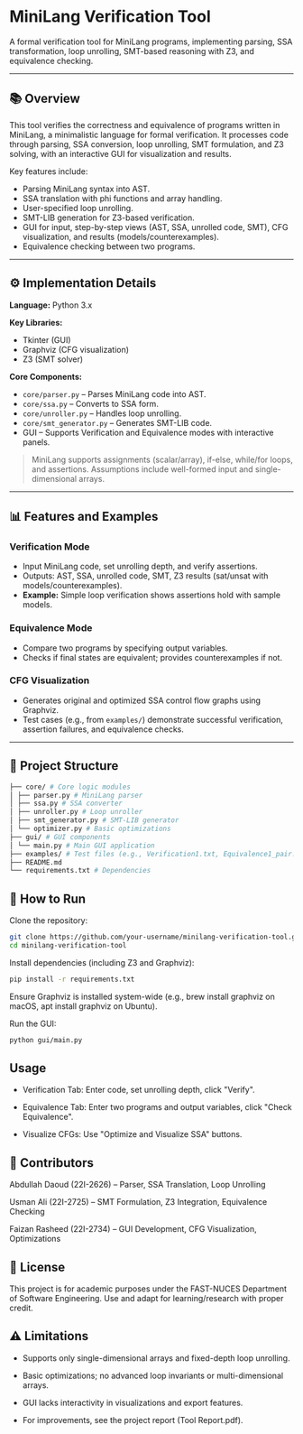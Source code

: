 # MiniLang Verification Tool

A formal verification tool for MiniLang programs, implementing parsing, SSA transformation, loop unrolling, SMT-based reasoning with Z3, and equivalence checking.

---

## 📚 Overview

This tool verifies the correctness and equivalence of programs written in MiniLang, a minimalistic language for formal verification. It processes code through parsing, SSA conversion, loop unrolling, SMT formulation, and Z3 solving, with an interactive GUI for visualization and results.

Key features include:

- Parsing MiniLang syntax into AST.
- SSA translation with phi functions and array handling.
- User-specified loop unrolling.
- SMT-LIB generation for Z3-based verification.
- GUI for input, step-by-step views (AST, SSA, unrolled code, SMT), CFG visualization, and results (models/counterexamples).
- Equivalence checking between two programs.

---

## ⚙️ Implementation Details

**Language:** Python 3.x  

**Key Libraries:**

- Tkinter (GUI)
- Graphviz (CFG visualization)
- Z3 (SMT solver)

**Core Components:**

- `core/parser.py` – Parses MiniLang code into AST.
- `core/ssa.py` – Converts to SSA form.
- `core/unroller.py` – Handles loop unrolling.
- `core/smt_generator.py` – Generates SMT-LIB code.
- GUI – Supports Verification and Equivalence modes with interactive panels.

> MiniLang supports assignments (scalar/array), if-else, while/for loops, and assertions. Assumptions include well-formed input and single-dimensional arrays.

---

## 📊 Features and Examples

### Verification Mode

- Input MiniLang code, set unrolling depth, and verify assertions.
- Outputs: AST, SSA, unrolled code, SMT, Z3 results (sat/unsat with models/counterexamples).  
- **Example:** Simple loop verification shows assertions hold with sample models.

### Equivalence Mode

- Compare two programs by specifying output variables.
- Checks if final states are equivalent; provides counterexamples if not.

### CFG Visualization

- Generates original and optimized SSA control flow graphs using Graphviz.  
- Test cases (e.g., from `examples/`) demonstrate successful verification, assertion failures, and equivalence checks.

---

## 📂 Project Structure

```bash
├── core/ # Core logic modules
│ ├── parser.py # MiniLang parser
│ ├── ssa.py # SSA converter
│ ├── unroller.py # Loop unroller
│ ├── smt_generator.py # SMT-LIB generator
│ └── optimizer.py # Basic optimizations
├── gui/ # GUI components
│ └── main.py # Main GUI application
├── examples/ # Test files (e.g., Verification1.txt, Equivalence1_pair.txt)
├── README.md
└── requirements.txt # Dependencies

```

## 🚀 How to Run

Clone the repository:

```bash
git clone https://github.com/your-username/minilang-verification-tool.git
cd minilang-verification-tool
```

Install dependencies (including Z3 and Graphviz):

```bash
pip install -r requirements.txt
```
Ensure Graphviz is installed system-wide (e.g., brew install graphviz on macOS, apt install graphviz on Ubuntu).

Run the GUI:

```bash
python gui/main.py
```

## Usage

- Verification Tab: Enter code, set unrolling depth, click "Verify".

- Equivalence Tab: Enter two programs and output variables, click "Check Equivalence".

- Visualize CFGs: Use "Optimize and Visualize SSA" buttons.

## 👥 Contributors

Abdullah Daoud (22I-2626) – Parser, SSA Translation, Loop Unrolling

Usman Ali (22I-2725) – SMT Formulation, Z3 Integration, Equivalence Checking

Faizan Rasheed (22I-2734) – GUI Development, CFG Visualization, Optimizations

## 📝 License

This project is for academic purposes under the FAST-NUCES Department of Software Engineering. Use and adapt for learning/research with proper credit.

## ⚠️ Limitations

- Supports only single-dimensional arrays and fixed-depth loop unrolling.

- Basic optimizations; no advanced loop invariants or multi-dimensional arrays.

- GUI lacks interactivity in visualizations and export features.

- For improvements, see the project report (Tool Report.pdf).
